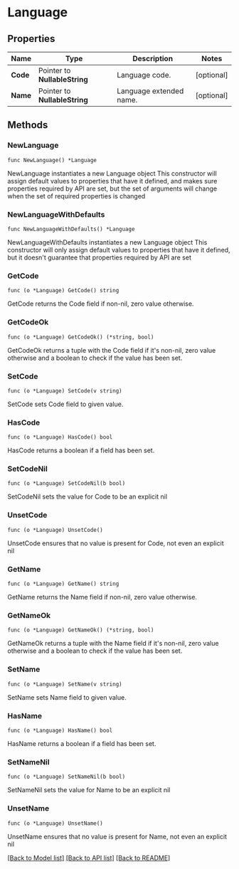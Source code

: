 # Language

## Properties

Name | Type | Description | Notes
------------ | ------------- | ------------- | -------------
**Code** | Pointer to **NullableString** | Language code. | [optional] 
**Name** | Pointer to **NullableString** | Language extended name. | [optional] 

## Methods

### NewLanguage

`func NewLanguage() *Language`

NewLanguage instantiates a new Language object
This constructor will assign default values to properties that have it defined,
and makes sure properties required by API are set, but the set of arguments
will change when the set of required properties is changed

### NewLanguageWithDefaults

`func NewLanguageWithDefaults() *Language`

NewLanguageWithDefaults instantiates a new Language object
This constructor will only assign default values to properties that have it defined,
but it doesn't guarantee that properties required by API are set

### GetCode

`func (o *Language) GetCode() string`

GetCode returns the Code field if non-nil, zero value otherwise.

### GetCodeOk

`func (o *Language) GetCodeOk() (*string, bool)`

GetCodeOk returns a tuple with the Code field if it's non-nil, zero value otherwise
and a boolean to check if the value has been set.

### SetCode

`func (o *Language) SetCode(v string)`

SetCode sets Code field to given value.

### HasCode

`func (o *Language) HasCode() bool`

HasCode returns a boolean if a field has been set.

### SetCodeNil

`func (o *Language) SetCodeNil(b bool)`

 SetCodeNil sets the value for Code to be an explicit nil

### UnsetCode
`func (o *Language) UnsetCode()`

UnsetCode ensures that no value is present for Code, not even an explicit nil
### GetName

`func (o *Language) GetName() string`

GetName returns the Name field if non-nil, zero value otherwise.

### GetNameOk

`func (o *Language) GetNameOk() (*string, bool)`

GetNameOk returns a tuple with the Name field if it's non-nil, zero value otherwise
and a boolean to check if the value has been set.

### SetName

`func (o *Language) SetName(v string)`

SetName sets Name field to given value.

### HasName

`func (o *Language) HasName() bool`

HasName returns a boolean if a field has been set.

### SetNameNil

`func (o *Language) SetNameNil(b bool)`

 SetNameNil sets the value for Name to be an explicit nil

### UnsetName
`func (o *Language) UnsetName()`

UnsetName ensures that no value is present for Name, not even an explicit nil

[[Back to Model list]](../README.md#documentation-for-models) [[Back to API list]](../README.md#documentation-for-api-endpoints) [[Back to README]](../README.md)


